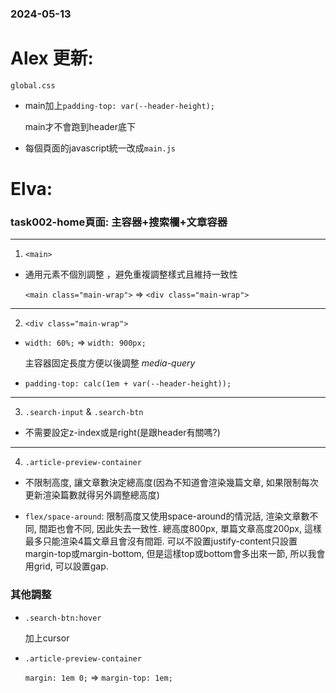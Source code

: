 ### 2024-05-13

# Alex 更新:

`global.css`

- main加上`padding-top: var(--header-height);`

  main才不會跑到header底下

- 每個頁面的javascript統一改成`main.js`


# Elva:

### task002-home頁面: 主容器+搜索欄+文章容器

---

1. `<main>`

- 通用元素不個別調整 ，避免重複調整樣式且維持一致性

  `<main class="main-wrap">` => `<div class="main-wrap">`

---

2. `<div class="main-wrap">`

- `width: 60%;` => `width: 900px;`

  主容器固定長度方便以後調整 *media-query*

- `padding-top: calc(1em + var(--header-height));`

---

3. `.search-input` & `.search-btn`

- 不需要設定z-index或是right(是跟header有關嗎?)

---

4. `.article-preview-container`

- 不限制高度, 讓文章數決定總高度(因為不知道會渲染幾篇文章, 如果限制每次更新渲染篇數就得另外調整總高度)

- `flex/space-around`: 限制高度又使用space-around的情況話, 渲染文章數不同, 間距也會不同, 因此失去一致性. 總高度800px, 單篇文章高度200px, 這樣最多只能渲染4篇文章且會沒有間距. 可以不設置justify-content只設置margin-top或margin-bottom, 但是這樣top或bottom會多出來一節, 所以我會用grid, 可以設置gap.

### 其他調整

- `.search-btn:hover` 

  加上cursor

- `.article-preview-container` 

  `margin: 1em 0;` => `margin-top: 1em;`
